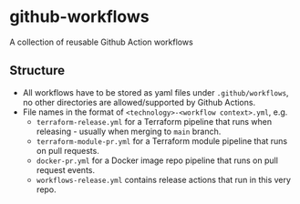 # github-workflows
A collection of reusable Github Action workflows

## Structure
* All workflows have to be stored as yaml files under `.github/workflows`, no other directories are allowed/supported by Github Actions.
* File names in the format of `<technology>-<workflow context>.yml`, e.g. 
    * `terraform-release.yml` for a Terraform pipeline that runs when releasing - usually when merging to `main` branch.
    * `terraform-module-pr.yml` for a Terraform module pipeline that runs on pull requests.
    * `docker-pr.yml` for a Docker image repo pipeline that runs on pull request events.
    * `workflows-release.yml` contains release actions that run in this very repo.
    
